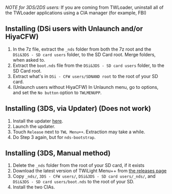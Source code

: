 *NOTE for 3DS/2DS users:* If you are coming from TWLoader, uninstall all of the TWLoader applications using a CIA manager (for example, FBI)

## Installing (DSi users with Unlaunch and/or HiyaCFW)
1. In the 7z file, extract the `_nds` folder from both the 7z root and the `DSi&3DS - SD card users` folder, to the SD Card root. Merge folders, when asked to.
2. Extract the `boot.nds` file from the `DSi&3DS - SD card users` folder, to the SD Card root.
3. Extract what's in `DSi - CFW users/SDNAND root` to the root of your SD card.
4. (Unlaunch users without HiyaCFW) In Unlaunch menu, go to options, and set the `No button` option to `TWLMENUPP`.

## Installing (3DS, via Updater) (Does not work)
1. Install the updater [here](https://github.com/RocketRobz/TWiLightMenu-Updater/releases).
2. Launch the updater.
3. Touch `Release` next to `TWL Menu++`. Extraction may take a while.
4. Do Step 3 again, but for `nds-bootstrap`.

## Installing (3DS, Manual method)
1. Delete the `_nds` folder from the root of your SD card, if it exists
2. Download the latest version of TWiLight Menu++ from [the releases page](https://github.com/RocketRobz/TWiLightMenu/releases)
3. Copy `_nds/`, `3DS - CFW users/`, `DSi&3DS - SD card users/_nds/`, and `DSi&3DS - SD card users/boot.nds` to the root of your SD.
4. Install the two CIAs.